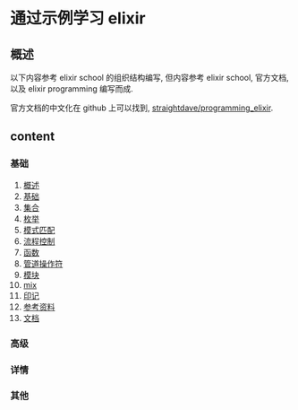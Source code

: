 # 通过示例学习 elixir

## 概述

以下内容参考 elixir school 的组织结构编写, 但内容参考 elixir school, 官方文档, 以及 elixir programming 编写而成.

官方文档的中文化在 github 上可以找到, [straightdave/programming_elixir](https://github.com/straightdave/programming_elixir).

## content
### 基础
1. [概述](docs/intro.md)
1. [基础](docs/basics.md)
1. [集合](docs/collections.md)
1. [枚举](docs/enum.md)
1. [模式匹配](docs/pattern-matching.md)
1. [流程控制](docs/control.md)
1. [函数](docs/functions.md)
1. [管道操作符](docs/pipe.md)
1. [模块](docs/modules.md)
1. [mix](docs/mix.md)
1. [印记](docs/sigils.md)
1. [参考资料](docs/ref.md)
1. [文档](docs/documentations.md)

### 高级

### 详情

### 其他
